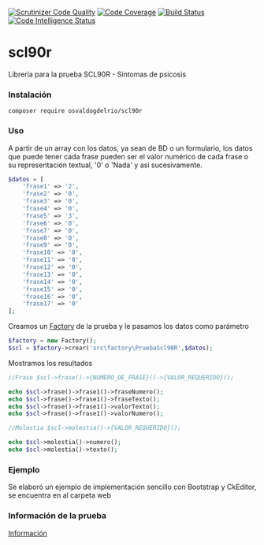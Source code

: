 [![Scrutinizer Code Quality](https://scrutinizer-ci.com/g/OsvaldoGDelRio/scl90r/badges/quality-score.png?b=main)](https://scrutinizer-ci.com/g/OsvaldoGDelRio/scl90r/?branch=main)
[![Code Coverage](https://scrutinizer-ci.com/g/OsvaldoGDelRio/scl90r/badges/coverage.png?b=main)](https://scrutinizer-ci.com/g/OsvaldoGDelRio/scl90r/?branch=main)
[![Build Status](https://scrutinizer-ci.com/g/OsvaldoGDelRio/scl90r/badges/build.png?b=main)](https://scrutinizer-ci.com/g/OsvaldoGDelRio/scl90r/build-status/main)
[![Code Intelligence Status](https://scrutinizer-ci.com/g/OsvaldoGDelRio/scl90r/badges/code-intelligence.svg?b=main)](https://scrutinizer-ci.com/code-intelligence)

# scl90r
Librería para la prueba SCL90R - Síntomas de psicosis

### Instalación

```shell
composer require osvaldogdelrio/scl90r
```

### Uso

A partir de un array con los datos, ya sean de BD o un formulario, los datos que puede tener cada frase pueden ser el valor numérico de cada frase o su representación textual, '0' o 'Nada' y así sucesivamente.
```php
$datos = [
    'frase1' => '2',
    'frase2' => '0',
    'frase3' => '0',
    'frase4' => '0',
    'frase5' => '3',
    'frase6' => '0',
    'frase7' => '0',
    'frase8' => '0',
    'frase9' => '0',
    'frase10' => '0',
    'frase11' => '0',
    'frase12' => '0',
    'frase13' => '0',
    'frase14' => '0',
    'frase15' => '0',
    'frase16' => '0',
    'frase17' => '0'
];
```

Creamos un [Factory](https://github.com/OsvaldoGDelRio/factory) de la prueba y le pasamos los datos como parámetro
```php
$factory = new Factory();
$scl = $factory->crear('src\factory\PruebaScl90R',$datos);
```

Mostramos los resultados
```php
//Frase $scl->frase()->{NUMERO_DE_FRASE}()->{VALOR_REQUERIDO}();

echo $scl->frase()->frase1()->fraseNumero();
echo $scl->frase()->frase1()->fraseTexto();
echo $scl->frase()->frase1()->valorTexto();
echo $scl->frase()->frase1()->valorNumero();

//Molestia $scl->molestia()->{VALOR_REQUERIDO}();

echo $scl->molestia()->numero();
echo $scl->molestia()->texto();
```

### Ejemplo

Se elaboró un ejemplo de implementación sencillo con Bootstrap y CkEditor, se encuentra en al carpeta web

### Información de la prueba

[Información](https://www.pearsonclinical.es/scl-90-r-test-de-los-90-sintomas)